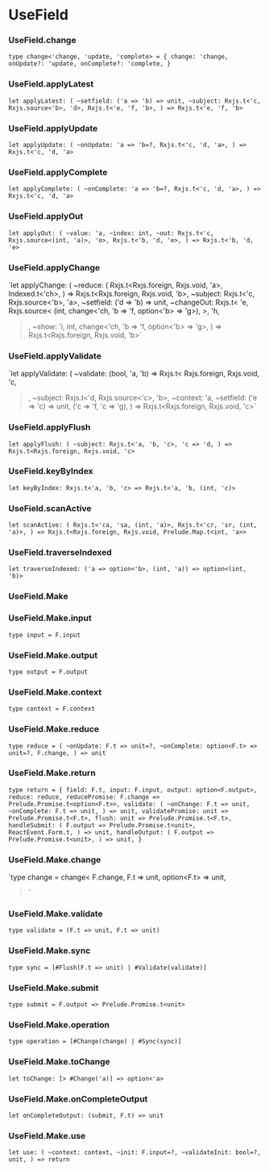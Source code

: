 # UseField




### UseField.change
  
`type change<'change, 'update, 'complete> = {
  change: 'change,
  onUpdate?: 'update,
  onComplete?: 'complete,
}`  


### UseField.applyLatest
  
`let applyLatest: (
  ~setfield: ('a => 'b) => unit,
  ~subject: Rxjs.t<'c, Rxjs.source<'b>, 'd>,
  Rxjs.t<'e, 'f, 'b>,
) => Rxjs.t<'e, 'f, 'b>`  


### UseField.applyUpdate
  
`let applyUpdate: (
  ~onUpdate: 'a => 'b=?,
  Rxjs.t<'c, 'd, 'a>,
) => Rxjs.t<'c, 'd, 'a>`  


### UseField.applyComplete
  
`let applyComplete: (
  ~onComplete: 'a => 'b=?,
  Rxjs.t<'c, 'd, 'a>,
) => Rxjs.t<'c, 'd, 'a>`  


### UseField.applyOut
  
`let applyOut: (
  ~value: 'a,
  ~index: int,
  ~out: Rxjs.t<'c, Rxjs.source<(int, 'a)>, 'o>,
  Rxjs.t<'b, 'd, 'e>,
) => Rxjs.t<'b, 'd, 'e>`  


### UseField.applyChange
  
`let applyChange: (
  ~reduce: (
    Rxjs.t<Rxjs.foreign, Rxjs.void, 'a>,
    Indexed.t<'ch>,
  ) => Rxjs.t<Rxjs.foreign, Rxjs.void, 'b>,
  ~subject: Rxjs.t<'c, Rxjs.source<'b>, 'a>,
  ~setfield: ('d => 'b) => unit,
  ~changeOut: Rxjs.t<
    'e,
    Rxjs.source<
      (int, change<'ch, 'b => 'f, option<'b> => 'g>),
    >,
    'h,
  >,
  ~show: 'i,
  int,
  change<'ch, 'b => 'f, option<'b> => 'g>,
) => Rxjs.t<Rxjs.foreign, Rxjs.void, 'b>`  


### UseField.applyValidate
  
`let applyValidate: (
  ~validate: (bool, 'a, 'b) => Rxjs.t<
    Rxjs.foreign,
    Rxjs.void,
    'c,
  >,
  ~subject: Rxjs.t<'d, Rxjs.source<'c>, 'b>,
  ~context: 'a,
  ~setfield: ('e => 'c) => unit,
  ('c => 'f, 'c => 'g),
) => Rxjs.t<Rxjs.foreign, Rxjs.void, 'c>`  


### UseField.applyFlush
  
`let applyFlush: (
  ~subject: Rxjs.t<'a, 'b, 'c>,
  'c => 'd,
) => Rxjs.t<Rxjs.foreign, Rxjs.void, 'c>`  


### UseField.keyByIndex
  
`let keyByIndex: Rxjs.t<'a, 'b, 'c> => Rxjs.t<'a, 'b, (int, 'c)>`  


### UseField.scanActive
  
`let scanActive: (
  Rxjs.t<'ca, 'sa, (int, 'a)>,
  Rxjs.t<'cr, 'sr, (int, 'a)>,
) => Rxjs.t<Rxjs.foreign, Rxjs.void, Prelude.Map.t<int, 'a>>`  


### UseField.traverseIndexed
  
`let traverseIndexed: ('a => option<'b>, (int, 'a)) => option<(int, 'b)>`  


### UseField.Make
  
  
### UseField.Make.input
  
`type input = F.input`  


### UseField.Make.output
  
`type output = F.output`  


### UseField.Make.context
  
`type context = F.context`  


### UseField.Make.reduce
  
`type reduce = (
  ~onUpdate: F.t => unit=?,
  ~onComplete: option<F.t> => unit=?,
  F.change,
) => unit`  


### UseField.Make.return
  
`type return = {
  field: F.t,
  input: F.input,
  output: option<F.output>,
  reduce: reduce,
  reducePromise: F.change => Prelude.Promise.t<option<F.t>>,
  validate: (
    ~onChange: F.t => unit,
    ~onComplete: F.t => unit,
  ) => unit,
  validatePromise: unit => Prelude.Promise.t<F.t>,
  flush: unit => Prelude.Promise.t<F.t>,
  handleSubmit: (
    F.output => Prelude.Promise.t<unit>,
    ReactEvent.Form.t,
  ) => unit,
  handleOutput: (
    F.output => Prelude.Promise.t<unit>,
  ) => unit,
}`  


### UseField.Make.change
  
`type change = change<
  F.change,
  F.t => unit,
  option<F.t> => unit,
>`  


### UseField.Make.validate
  
`type validate = (F.t => unit, F.t => unit)`  


### UseField.Make.sync
  
`type sync = [#Flush(F.t => unit) | #Validate(validate)]`  


### UseField.Make.submit
  
`type submit = F.output => Prelude.Promise.t<unit>`  


### UseField.Make.operation
  
`type operation = [#Change(change) | #Sync(sync)]`  


### UseField.Make.toChange
  
`let toChange: [> #Change('a)] => option<'a>`  


### UseField.Make.onCompleteOutput
  
`let onCompleteOutput: (submit, F.t) => unit`  


### UseField.Make.use
  
`let use: (
  ~context: context,
  ~init: F.input=?,
  ~validateInit: bool=?,
  unit,
) => return`  

